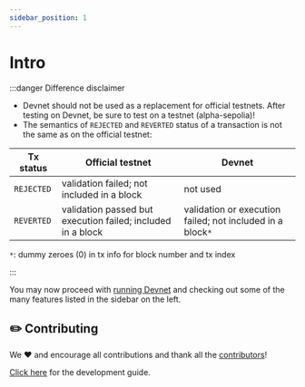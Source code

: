 ```yaml
---
sidebar_position: 1
---
```


# Intro

:::danger Difference disclaimer

- Devnet should not be used as a replacement for official testnets. After testing on Devnet, be sure to test on a testnet (alpha-sepolia)!
- The semantics of `REJECTED` and `REVERTED` status of a transaction is not the same as on the official testnet:

| Tx status  | Official testnet                                            | Devnet                                                     |
| ---------- | ----------------------------------------------------------- | ---------------------------------------------------------- |
| `REJECTED` | validation failed; not included in a block                  | not used                                                   |
| `REVERTED` | validation passed but execution failed; included in a block | validation or execution failed; not included in a block`*` |

`*`: dummy zeroes (0) in tx info for block number and tx index

:::

You may now proceed with [running Devnet](./running/install) and checking out some of the many features listed in the sidebar on the left.

<!-- TODO: add instructions for editing docs -->
<!-- TODO: add doc versioning -->
<!-- TODO: add examples:
  - L1-L2 - use content of contracts/README.md, add section in postman.md that mentions the example and starknet-hardhat-plugin; consider adding developer section to postman.md
 -->
<!-- add prettier -->

## ✏️ Contributing

We ❤️ and encourage all contributions and thank all the [contributors](https://github.com/0xSpaceShard/starknet-devnet-rs/graphs/contributors)!

[Click here](https://github.com/0xSpaceShard/starknet-devnet-rs/blob/main/.github/CONTRIBUTING.md) for the development guide.
